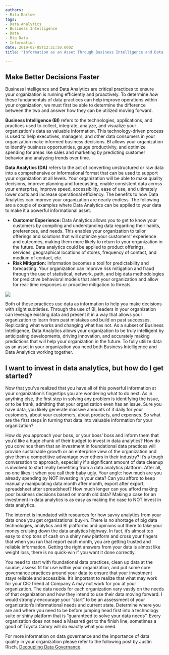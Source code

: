 ```yaml
---
authors:
- Rita Barlow
tags:
- Data Analytics
- Business Intelligence
- Data 
- Big Data 
- Information 
date: 2019-02-05T12:21:50.000Z
title: "Information as an Asset Through Business Intelligence and Data Analytics"

---
```

## Make Better Decisions Faster

Business Intelligence and Data Analytics are critical practices to ensure your organization is running efficiently and proactively. To determine _how_ these fundamentals of data practices can help improve operations within your organization, we must first be able to determine the difference between the two and answer how they can be utilized moving forward.

**Business Intelligence (BI)** refers to the technologies, applications, and practices used to collect, integrate, analyze, and visualize your organization's data as valuable information.  This technology-driven process is used to help executives, managers, and other data consumers in your organization make informed business decisions. BI allows your organization to identify business opportunities, gauge productivity, and optimize spending for areas like sales and marketing by predicting customer behavior and analyzing trends over time.

**Data Analytics (DA)** refers to the act of converting unstructured or raw data into a comprehensive or informational format that can be used to support your organization at all levels. Your organization will be able to make quality decisions, improve planning and forecasting, enable consistent data across your enterprise, improve speed, accessibility, ease of use, and ultimately lower costs and increase operational efficiency. The benefits to how Data Analytics can improve your organization are nearly endless. The following are a couple of examples where Data Analytics can be applied to your data to make it a powerful informational asset.

- **Customer Experience:** Data Analytics allows you to get to know your customers by compiling and understanding data regarding their habits, preferences, and needs. This enables your organization to tailor offerings and solutions that will optimize your customers' experience and outcomes, making them more likely to return to your organization in the future. Data analytics could be applied to product offerings, services, geographical locations of stores, frequency of contact, and medium of contact, etc.
- **Risk Mitigation:** Information becomes a tool for predictability and forecasting. Your organization can improve risk mitigation and fraud through the use of statistical, network, path, and big data methodologies for predictive behavioral models that alert your organization and allow for real-time responses or proactive mitigation to threats.

![](https://github.com/ritabarlow/blog-usa/blob/master/images/2019/01/BI_VS_Data_Analytics.png) 

Both of these practices use data as information to help you make decisions with slight subtleties. Through the use of BI, leaders in your organization can leverage existing data and present it in a way that allows your organization to learn from past mistakes and build on past successes. Replicating what works and changing what has not. As a subset of Business Intelligence, Data Analytics allows your organization to be truly intelligent by anticipating developments, driving innovation, and accurately making predictions that will help your organization in the future. To fully utilize data as an asset in your organization you need both Business Intelligence and Data Analytics working together.

## I want to invest in data analytics, but how do I get started? 

Now that you’ve realized that you have all of this powerful information at your organization’s fingertips you are wondering what to do next.  As in anything else, the first step in solving any problem is identifying the issue, or to be frank, admitting that your organization even has an issue. Sure you have data, you likely generate massive amounts of it daily for your customers, about your customers, about products, and expenses. So what are the first steps in turning that data into valuable information for your organization? 

How do you approach your boss, or your boss’ boss and inform them that you’d like a huge chunk of their budget to invest in data analytics? How do you convince them that an investment in foundational data practices will provide sustainable growth or an enterprise view of the organization and give them a competitive advantage over others in their industry? It’s a tough conversation to approach, especially if a significant amount of data cleanup is involved to start really benefiting from a data analytics platform. After all, no one likes it when you call their baby ugly. Your angle: how much are you already spending by NOT investing in your data? Can you afford to keep manually manipulating data month after month, export after export, spreadsheet after spreadsheet? How much longer can you afford making poor business decisions based on month old data? Making a case for an investment in data analytics is as easy as making the case to NOT invest in data analytics. 

The internet is inundated with resources for how savvy analytics from your data once you get organizational buy-in.  There is no shortage of big data technologies, analytics and BI platforms and opinions out there to take your money cruising down the data analytics highway.  In fact, it’s almost too easy to drop tons of cash on a shiny new platform and cross your fingers that when you run that report each month, you are getting trusted and reliable information.  Getting the right answers from your data is almost like weight loss, there is no quick-win if you want it done correctly.  

You need to start with foundational data practices, clean up data at the source, assess fit for use within your organization, and put some core governance practices around your data to ensure that your investment stays reliable and accessible. It’s important to realize that what may work for your CIO friend at Company A may not work for you at your organization. The data needs for each organization vary vastly on the needs of that organization and how they intend to use their data moving forward.  I would strongly encourage your “start” to be an assessment of your organization’s informational needs and current state.  Determine where you are and where you need to be before jumping head first into a technology suite or shiny platform that is “guaranteed to solve your data needs”.  Every organization does not need a Masareti get to the finish line, sometimes a good ol’ Toyota Camry will do exactly what you need. 

For more information on data governance and the importance of data quality in your organization please refer to the following post by Justin Risch, [Decoupling Data Governance](https://blog.ippon.tech/decoupling-data-governance/).


